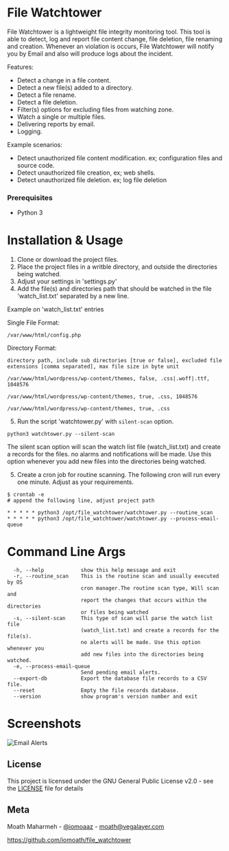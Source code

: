 # File Watchtower

File Watchtower is a lightweight file integrity monitoring tool. This tool is able to detect, log and report file content change, file deletion, file renaming and creation. Whenever an violation is occurs, File Watchtower will notify you by Email and also will produce logs about the incident.

Features:
* Detect a change in a file content.
* Detect a new file(s) added to a directory.
* Detect a file rename.
* Detect a file deletion.
* Filter(s) options for excluding files from watching zone.
* Watch a single or multiple files.
* Delivering reports by email.
* Logging.


Example scenarios:
* Detect unauthorized file content modification. ex; configuration files and source code.
* Detect unauthorized file creation, ex; web shells.
* Detect unauthorized file deletion. ex; log file deletion

### Prerequisites
* Python 3

# Installation & Usage
1. Clone or download the project files.
2. Place the project files in a writble directory, and outside the directories being watched.
3. Adjust your settings in 'settings.py'
4. Add the file(s) and directories path that should be watched in the file 'watch_list.txt' separated by a new line.

Example on 'watch_list.txt' entries

Single File Format:
```
/var/www/html/config.php
```

Directory Format:

```directory path, include sub directories [true or false], excluded file extensions [comma separated], max file size in byte unit```

```
/var/www/html/wordpress/wp-content/themes, false, .css|.woff|.ttf, 1048576

/var/www/html/wordpress/wp-content/themes, true, .css, 1048576

/var/www/html/wordpress/wp-content/themes, true, .css
```


5. Run the script 'watchtower.py' with ```silent-scan``` option.

```
python3 watchtower.py --silent-scan
```
The silent scan option will scan the watch list file (watch_list.txt) and create a records for the files. no alarms and notifications will be made. Use this option whenever you add new files into the directories being watched.

5. Create a cron job for routine scanning. The following cron will run every one minute. Adjust as your requirements.

```
$ crontab -e
# append the following line, adjust project path

* * * * * python3 /opt/file_watchtower/watchtower.py --routine_scan
* * * * * python3 /opt/file_watchtower/watchtower.py --process-email-queue
```


# Command Line Args

```
  -h, --help            show this help message and exit
  -r, --routine_scan    This is the routine scan and usually executed by OS
                        cron manager.The routine scan type, Will scan and
                        report the changes that occurs within the directories
                        or files being watched
  -s, --silent-scan     This type of scan will parse the watch list file
                        (watch_list.txt) and create a records for the file(s).
                        no alerts will be made. Use this option whenever you
                        add new files into the directories being watched.
  -e, --process-email-queue
                        Send pending email alerts.
  --export-db           Export the database file records to a CSV file.
  --reset               Empty the file records database.
  --version             show program's version number and exit
```

# Screenshots
![Email Alerts](File_WathTower_Alerts.png?raw=true "Email Alerts")



## License

This project is licensed under the GNU General Public License v2.0 - see the [LICENSE](LICENSE) file for details


## Meta
Moath Maharmeh - [@iomoaaz](https://twitter.com/iomoaaz) - moath@vegalayer.com

https://github.com/iomoath/file_watchtower
